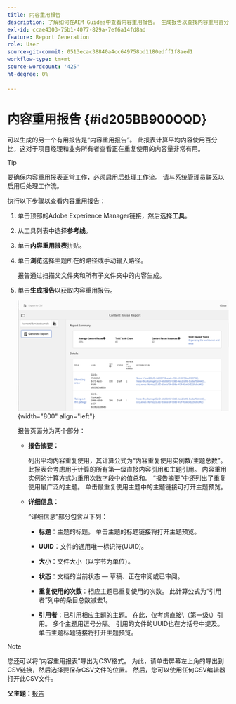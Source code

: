 ```yaml
---
title: 内容重用报告
description: 了解如何在AEM Guides中查看内容重用报告。 生成报告以查找内容重用百分比。
exl-id: ccae4303-75b1-4077-829a-7ef6a14fd8ad
feature: Report Generation
role: User
source-git-commit: 0513ecac38840a4cc649758bd1180edff1f8aed1
workflow-type: tm+mt
source-wordcount: '425'
ht-degree: 0%

---
```


# 内容重用报告 {#id205BB900OQD}

可以生成的另一个有用报告是“内容重用报告”。 此报表计算平均内容使用百分比，这对于项目经理和业务所有者查看正在重复使用的内容量非常有用。

>[!TIP]
>
> 要确保内容重用报表正常工作，必须启用后处理工作流。 请与系统管理员联系以启用后处理工作流。

执行以下步骤以查看内容重用报告：

1. 单击顶部的Adobe Experience Manager链接，然后选择&#x200B;**工具**。

1. 从工具列表中选择&#x200B;**参考线**。

1. 单击&#x200B;**内容重用报表**&#x200B;拼贴。

1. 单击&#x200B;**浏览**&#x200B;选择主题所在的路径或手动输入路径。

   报告通过扫描父文件夹和所有子文件夹中的内容生成。

1. 单击&#x200B;**生成报告**&#x200B;以获取内容重用报告。

   ![](images/content-reuse-uuid.png){width="800" align="left"}

   报告页面分为两个部分：

   - **报告摘要：**

     列出平均内容重复使用，其计算公式为“内容重复使用实例数/主题总数”。 此报表会考虑用于计算的所有第一级直接内容引用和主题引用。 内容重用实例的计算方式为重用次数字段中的值总和。 “报告摘要”中还列出了重复使用最广泛的主题。 单击最重复使用主题中的主题链接可打开主题预览。

   - **详细信息：**

     “详细信息”部分包含以下列：

      - **标题**：主题的标题。 单击主题的标题链接将打开主题预览。

      - **UUID**：文件的通用唯一标识符\(UUID\)。

      - **大小**：文件大小（以字节为单位）。

      - **状态**：文档的当前状态 — 草稿、正在审阅或已审阅。

      - **重复使用的次数**：相应主题已重复使用的次数。 此计算公式为“引用者”列中的条目总数减去1。

      - **引用者**：已引用相应主题的主题。 在此，仅考虑直接\（第一级\）引用。 多个主题用逗号分隔。 引用的文件的UUID也在方括号中提及。单击主题标题链接将打开主题预览。


>[!NOTE]
>
> 您还可以将“内容重用报表”导出为CSV格式。 为此，请单击屏幕左上角的导出到CSV链接，然后选择要保存CSV文件的位置。 然后，您可以使用任何CSV编辑器打开此CSV文件。

**父主题：**[&#x200B;报告](reports-intro.md)
